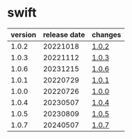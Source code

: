 # swift

| version | release date |           changes            |
|---------|--------------|------------------------------|
| 1.0.2   | 20221018     | [1.0.2](./1.0.2-20221018.md) |
| 1.0.3   | 20221112     | [1.0.3](./1.0.3-20221112.md) |
| 1.0.6   | 20231215     | [1.0.6](./1.0.6-20231215.md) |
| 1.0.1   | 20220729     | [1.0.1](./1.0.1-20220729.md) |
| 1.0.0   | 20220726     | [1.0.0](./1.0.0-20220726.md) |
| 1.0.4   | 20230507     | [1.0.4](./1.0.4-20230507.md) |
| 1.0.5   | 20230809     | [1.0.5](./1.0.5-20230809.md) |
| 1.0.7   | 20240507     | [1.0.7](./1.0.7-20240507.md) |

